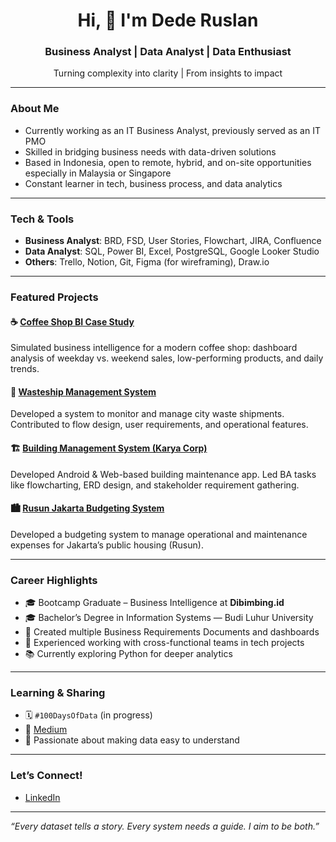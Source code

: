 <h1 align="center">Hi, 👋 I'm Dede Ruslan</h1>
<h3 align="center">Business Analyst | Data Analyst | Data Enthusiast</h3>

<p align="center">
Turning complexity into clarity | From insights to impact
</p>

---

### About Me
- Currently working as an IT Business Analyst, previously served as an IT PMO
- Skilled in bridging business needs with data-driven solutions
- Based in Indonesia, open to remote, hybrid, and on-site opportunities especially in Malaysia or Singapore
- Constant learner in tech, business process, and data analytics

---

### Tech & Tools
- **Business Analyst**: BRD, FSD, User Stories, Flowchart, JIRA, Confluence
- **Data Analyst**: SQL, Power BI, Excel, PostgreSQL, Google Looker Studio
- **Others**: Trello, Notion, Git, Figma (for wireframing), Draw.io

---

### Featured Projects
#### ☕ [Coffee Shop BI Case Study](https://github.com/ruslandede/coffeeshop-BI-Study-Case)
Simulated business intelligence for a modern coffee shop: dashboard analysis of weekday vs. weekend sales, low-performing products, and daily trends.
#### 🚛 [Wasteship Management System ](https://github.com/ruslandede/SHPWasteship-Management-System)
Developed a system to monitor and manage city waste shipments. Contributed to flow design, user requirements, and operational features.
#### 🏗️ [Building Management System (Karya Corp)](https://github.com/ruslandede/karyacorpBMS)
Developed Android & Web-based building maintenance app. Led BA tasks like flowcharting, ERD design, and stakeholder requirement gathering.
#### 🏙️ [Rusun Jakarta Budgeting System](https://github.com/ruslandede/rusunjakartabudgeting)
Developed a budgeting system to manage operational and maintenance expenses for Jakarta’s public housing (Rusun).



---

### Career Highlights
- 🎓 Bootcamp Graduate – Business Intelligence at **Dibimbing.id**
- 🎓 Bachelor’s Degree in Information Systems — Budi Luhur University
- 📃 Created multiple Business Requirements Documents and dashboards
- 🧩 Experienced working with cross-functional teams in tech projects
- 📚 Currently exploring Python for deeper analytics

---

### Learning & Sharing
- 🗓️ `#100DaysOfData` (in progress)
- 📄 [Medium](https://medium.com/@ruslandede) 
- 📌 Passionate about making data easy to understand

---

### Let’s Connect!
- [LinkedIn](https://linkedin.com/in/ruslandede)

---

*“Every dataset tells a story. Every system needs a guide. I aim to be both.”*
